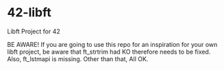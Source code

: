 # 42-libft
Libft Project for 42

BE AWARE! 
If you are going to use this repo for an inspiration for your own libft project, be aware that ft_strtrim had KO therefore needs to be fixed. Also, ft_lstmapi is missing.
Other than that, All OK.
